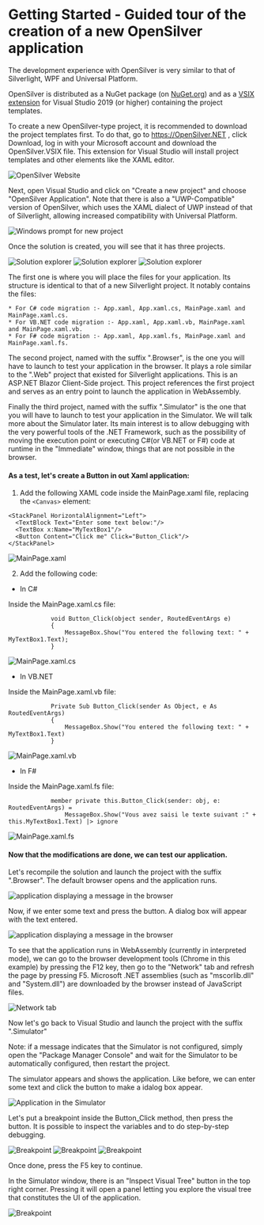 # Getting Started - Guided tour of the creation of a new OpenSilver application

The development experience with OpenSilver is very similar to that of Silverlight, WPF and Universal Platform.

OpenSilver is distributed as a NuGet package (on [NuGet.org](https://www.nuget.org/packages/OpenSilver)) and as a [VSIX extension](https://www.opensilver.net/download.aspx) for Visual Studio 2019 (or higher) containing the project templates.

To create a new OpenSilver-type project, it is recommended to download the project templates first. To do that, go to https://OpenSilver.NET , click Download, log in with your Microsoft account and download the OpenSilver.VSIX file. This extension for Visual Studio will install project templates and other elements like the XAML editor.

![OpenSilver Website](/images/1.OpenSilverWebsite.png "The OpenSilver.NET site")

Next, open Visual Studio and click on "Create a new project" and choose "OpenSilver Application". Note that there is also a "UWP-Compatible" version of OpenSilver, which uses the XAML dialect of UWP instead of that of Silverlight, allowing increased compatibility with Universal Platform.

![Windows prompt for new project](/images/2.NewDialogProjectWithVB.png "The window for creating a new project")

Once the solution is created, you will see that it has three projects.

![Solution explorer](/images/3.solutionExplorer.png "The Solution Explorer showing newly created projects for C#")
![Solution explorer](/images/3.solutionExplorerWithVB.png "The Solution Explorer showing newly created projects for VB.NET")
![Solution explorer](/images/3.solutionExplorerWithFS.png "The Solution Explorer showing newly created projects for F#")

The first one is where you will place the files for your application. Its structure is identical to that of a new Silverlight project. It notably contains the files:
			
	* For C# code migration :- App.xaml, App.xaml.cs, MainPage.xaml and MainPage.xaml.cs. 
	* For VB.NET code migration :- App.xaml, App.xaml.vb, MainPage.xaml and MainPage.xaml.vb. 
	* For F# code migration :- App.xaml, App.xaml.fs, MainPage.xaml and MainPage.xaml.fs. 


The second project, named with the suffix ".Browser", is the one you will have to launch to test your application in the browser. It plays a role similar to the ".Web" project that existed for Silverlight applications. This is an ASP.NET Blazor Client-Side project. This project references the first project and serves as an entry point to launch the application in WebAssembly.


Finally the third project, named with the suffix ".Simulator" is the one that you will have to launch to test your application in the Simulator. We will talk more about the Simulator later. Its main interest is to allow debugging with the very powerful tools of the .NET Framework, such as the possibility of moving the execution point or executing C#(or VB.NET or F#) code at runtime in the "Immediate" window, things that are not possible in the browser.

#### As a test, let's create a Button in out Xaml application:

1. Add the following XAML code inside the MainPage.xaml file, replacing the `<Canvas>` element:

```
<StackPanel HorizontalAlignment="Left">
  <TextBlock Text="Enter some text below:"/>
  <TextBox x:Name="MyTextBox1"/>
  <Button Content="Click me" Click="Button_Click"/>
</StackPanel>
```

![MainPage.xaml](/images/4.MainPage.xaml.png "The modified MainPage.xaml page")  

2. Add the following code:

- In C#

 Inside the MainPage.xaml.cs file:
```
			void Button_Click(object sender, RoutedEventArgs e)
			{
			    MessageBox.Show("You entered the following text: " + MyTextBox1.Text);
			}
```
![MainPage.xaml.cs](/images/5.MainPage.xaml.cs.png "The modified MainPage.xaml.cs page")

- In VB.NET

Inside the MainPage.xaml.vb file:
	
```
			Private Sub Button_Click(sender As Object, e As RoutedEventArgs)
			{
			    MessageBox.Show("You entered the following text: " + MyTextBox1.Text)
			}
```
![MainPage.xaml.vb](/images/5.MainPage.xaml.vb.png "The modified MainPage.xaml.vb page")

- In F#

Inside the MainPage.xaml.fs file:
	
```
            member private this.Button_Click(sender: obj, e: RoutedEventArgs) =
                MessageBox.Show("Vous avez saisi le texte suivant :" + this.MyTextBox1.Text) |> ignore
```
![MainPage.xaml.fs](/images/5.MainPage.xaml.fs.png "The modified MainPage.xaml.fs page")

#### Now that the modifications are done, we can test our application.

Let's recompile the solution and launch the project with the suffix ".Browser". The default browser opens and the application runs.

![application displaying a message in the browser](/images/6.AppBrowser.png "The application running in the browser")

Now, if we enter some text and press the button. A dialog box will appear with the text entered.

![application displaying a message in the browser](/images/7.DialogBrowser.png "The application displaying a message in the browser")

To see that the application runs in WebAssembly (currently in interpreted mode), we can go to the browser development tools (Chrome in this example) by pressing the F12 key, then go to the "Network" tab and refresh the page by pressing F5. Microsoft .NET assemblies (such as "mscorlib.dll" and "System.dll") are downloaded by the browser instead of JavaScript files.

![Network tab](/images/8.NetworkTab.png "Network tab in Chrome's development tools")

Now let's go back to Visual Studio and launch the project with the suffix ".Simulator"

Note: if a message indicates that the Simulator is not configured, simply open the "Package Manager Console" and wait for the Simulator to be automatically configured, then restart the project.

The simulator appears and shows the application. Like before, we can enter some text and click the button to make a idalog box appear.

![Application in the Simulator](/images/9.AppSimulator.png "The application running in the Simulator")

Let's put a breakpoint inside the Button_Click method, then press the button. It is possible to inspect the variables and to do step-by-step debugging.

![Breakpoint](/images/10.Breakpoint.png "C# code Variables inspection at a Breakpoint")
![Breakpoint](/images/10.Breakpoint.vb.png "VB.NET code Variables inspection at a Breakpoint")
![Breakpoint](/images/10.Breakpoint.fs.png "F# code Variables inspection at a Breakpoint")


Once done, press the F5 key to continue.

In the Simulator window, there is an "Inspect Visual Tree" button in the top right corner. Pressing it will open a panel letting you explore the visual tree that constitutes the UI of the application.

![Breakpoint](/images/11.VisualTree.png "The Simulator visual tree inspector")

